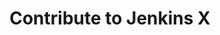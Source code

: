 ---
title: "Contribute to Jenkins X"
linkTitle: "Contribute to Jenkins X"
weight: 10
description: >
  How to contribute to the Jenkins X platform.
---